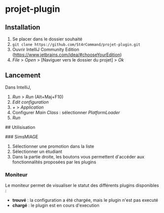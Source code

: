 # projet-plugin

## Installation

1. Se placer dans le dossier souhaité
2. `git clone https://github.com/St4rCommand/projet-plugin.git`
3. Ouvrir IntelliJ Community Edition (https://www.jetbrains.com/idea/#chooseYourEdition)
4. *File* > *Open* > [Naviguer vers le dossier du projet] > *Ok*

## Lancement 

Dans IntelliJ,
1. *Run* > *Run* (Alt+Maj+F10)
2. *Edit configuration*
3. *+* > *Application*
4. Configurer *Main Class* : sélectionner *PlatformLoader*
5. *Run*

## Utilisisation

### SimsMIAGE

1. Sélectionner une promotion dans la liste
2. Sélectionner un étudiant
3. Dans la partie droite, les boutons vous permettent d'accéder aux fonctionnalités proposées par les plugins

### Moniteur

Le moniteur permet de visualiser le statut des différents plugins disponibles :
* **trouvé** : la configuration a été chargée, mais le plugin n'est pas executé
* **chargé** : le plugin est en cours d'execution
